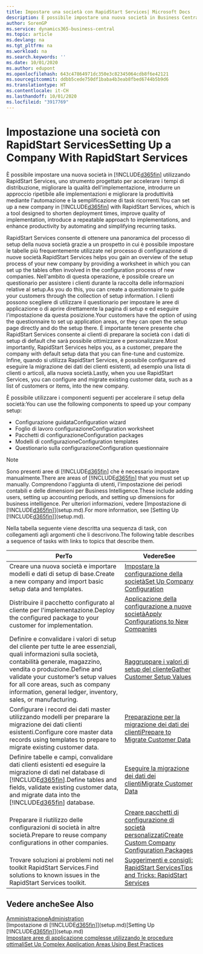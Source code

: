 ```yaml
---
title: Impostare una società con RapidStart Services| Microsoft Docs
description: È possibile impostare una nuova società in Business Central utilizzando RapidStart Services, uno strumento progettato per accelerare i tempi di distribuzione, migliorare la qualità dell'implementazione, introdurre un approccio ripetibile alle implementazioni e migliorare la produttività mediante l'automazione e la semplificazione di task ricorrenti.
author: SorenGP
ms.service: dynamics365-business-central
ms.topic: article
ms.devlang: na
ms.tgt_pltfrm: na
ms.workload: na
ms.search.keywords: ''
ms.date: 10/01/2020
ms.author: edupont
ms.openlocfilehash: 643c47864971dc350e3c82345064cdb8f6e42121
ms.sourcegitcommit: ddbb5cede750df1baba4b3eab8fbed6744b5b9d6
ms.translationtype: HT
ms.contentlocale: it-CH
ms.lasthandoff: 10/01/2020
ms.locfileid: "3917769"
---
```

# <a name="setting-up-a-company-with-rapidstart-services"></a><span data-ttu-id="fa00b-103">Impostazione una società con RapidStart Services</span><span class="sxs-lookup"><span data-stu-id="fa00b-103">Setting Up a Company With RapidStart Services</span></span>
<span data-ttu-id="fa00b-104">È possibile impostare una nuova società in [!INCLUDE[d365fin](includes/d365fin_md.md)] utilizzando RapidStart Services, uno strumento progettato per accelerare i tempi di distribuzione, migliorare la qualità dell'implementazione, introdurre un approccio ripetibile alle implementazioni e migliorare la produttività mediante l'automazione e la semplificazione di task ricorrenti.</span><span class="sxs-lookup"><span data-stu-id="fa00b-104">You can set up a new company in [!INCLUDE[d365fin](includes/d365fin_md.md)] with RapidStart Services, which is a tool designed to shorten deployment times, improve quality of implementation, introduce a repeatable approach to implementations, and enhance productivity by automating and simplifying recurring tasks.</span></span>  

<span data-ttu-id="fa00b-105">RapidStart Services consente di ottenere una panoramica del processo di setup della nuova società grazie a un prospetto in cui è possibile impostare le tabelle più frequentemente utilizzate nel processo di configurazione di nuove società.</span><span class="sxs-lookup"><span data-stu-id="fa00b-105">RapidStart Services helps you gain an overview of the setup process of your new company by providing a worksheet in which you can set up the tables often involved in the configuration process of new companies.</span></span> <span data-ttu-id="fa00b-106">Nell'ambito di questa operazione, è possibile creare un questionario per assistere i clienti durante la raccolta delle informazioni relative al setup.</span><span class="sxs-lookup"><span data-stu-id="fa00b-106">As you do this, you can create a questionnaire to guide your customers through the collection of setup information.</span></span> <span data-ttu-id="fa00b-107">I clienti possono scegliere di utilizzare il questionario per impostare le aree di applicazione o di aprire direttamente la pagina di setup e ed eseguire l'impostazione da questa posizione.</span><span class="sxs-lookup"><span data-stu-id="fa00b-107">Your customers have the option of using the questionnaire to set up application areas, or they can open the setup page directly and do the setup there.</span></span> <span data-ttu-id="fa00b-108">È importante tenere presente che RapidStart Services consente ai clienti di preparare la società con i dati di setup di default che sarà possibile ottimizzare e personalizzare.</span><span class="sxs-lookup"><span data-stu-id="fa00b-108">Most importantly, RapidStart Services helps you, as a customer, prepare the company with default setup data that you can fine-tune and customize.</span></span> <span data-ttu-id="fa00b-109">Infine, quando si utilizza RapidStart Services, è possibile configurare ed eseguire la migrazione dei dati dei clienti esistenti, ad esempio una lista di clienti o articoli, alla nuova società.</span><span class="sxs-lookup"><span data-stu-id="fa00b-109">Lastly, when you use RapidStart Services, you can configure and migrate existing customer data, such as a list of customers or items, into the new company.</span></span>

<span data-ttu-id="fa00b-110">È possibile utilizzare i componenti seguenti per accelerare il setup della società:</span><span class="sxs-lookup"><span data-stu-id="fa00b-110">You can use the following components to speed up your company setup:</span></span>  

-   <span data-ttu-id="fa00b-111">Configurazione guidata</span><span class="sxs-lookup"><span data-stu-id="fa00b-111">Configuration wizard</span></span>  
-   <span data-ttu-id="fa00b-112">Foglio di lavoro configurazione</span><span class="sxs-lookup"><span data-stu-id="fa00b-112">Configuration worksheet</span></span>  
-   <span data-ttu-id="fa00b-113">Pacchetti di configurazione</span><span class="sxs-lookup"><span data-stu-id="fa00b-113">Configuration packages</span></span>  
-   <span data-ttu-id="fa00b-114">Modelli di configurazione</span><span class="sxs-lookup"><span data-stu-id="fa00b-114">Configuration templates</span></span>  
-   <span data-ttu-id="fa00b-115">Questionario sulla configurazione</span><span class="sxs-lookup"><span data-stu-id="fa00b-115">Configuration questionnaire</span></span>  

> [!Note]  
>  <span data-ttu-id="fa00b-116">Sono presenti aree di [!INCLUDE[d365fin](includes/d365fin_md.md)] che è necessario impostare manualmente.</span><span class="sxs-lookup"><span data-stu-id="fa00b-116">There are areas of [!INCLUDE[d365fin](includes/d365fin_md.md)] that you must set up manually.</span></span> <span data-ttu-id="fa00b-117">Comprendono l'aggiunta di utenti, l'impostazione dei periodi contabili e delle dimensioni per Business Intelligence.</span><span class="sxs-lookup"><span data-stu-id="fa00b-117">These include adding users, setting up accounting periods, and setting up dimensions for business intelligence.</span></span> <span data-ttu-id="fa00b-118">Per ulteriori informazioni, vedere [Impostazione di [!INCLUDE[d365fin](includes/d365fin_md.md)]](setup.md).</span><span class="sxs-lookup"><span data-stu-id="fa00b-118">For more information, see [Setting Up [!INCLUDE[d365fin](includes/d365fin_md.md)]](setup.md).</span></span>

 <span data-ttu-id="fa00b-119">Nella tabella seguente viene descritta una sequenza di task, con collegamenti agli argomenti che li descrivono.</span><span class="sxs-lookup"><span data-stu-id="fa00b-119">The following table describes a sequence of tasks with links to topics that describe them.</span></span>

|<span data-ttu-id="fa00b-120">**Per**</span><span class="sxs-lookup"><span data-stu-id="fa00b-120">**To**</span></span>|<span data-ttu-id="fa00b-121">**Vedere**</span><span class="sxs-lookup"><span data-stu-id="fa00b-121">**See**</span></span>|  
|------------|-------------|  
|<span data-ttu-id="fa00b-122">Creare una nuova società e importare modelli e dati di setup di base.</span><span class="sxs-lookup"><span data-stu-id="fa00b-122">Create a new company and import basic setup data and templates.</span></span>|[<span data-ttu-id="fa00b-123">Impostare la configurazione della società</span><span class="sxs-lookup"><span data-stu-id="fa00b-123">Set Up Company Configuration</span></span>](admin-set-up-company-configuration.md)|  
|<span data-ttu-id="fa00b-124">Distribuire il pacchetto configurato al cliente per l'implementazione.</span><span class="sxs-lookup"><span data-stu-id="fa00b-124">Deploy the configured package to your customer for implementation.</span></span>|[<span data-ttu-id="fa00b-125">Applicazione della configurazione a nuove società</span><span class="sxs-lookup"><span data-stu-id="fa00b-125">Apply Configurations to New Companies</span></span>](admin-apply-configuration-to-new-companies.md)|
|<span data-ttu-id="fa00b-126">Definire e convalidare i valori di setup del cliente per tutte le aree essenziali, quali informazioni sulla società, contabilità generale, magazzino, vendita o produzione.</span><span class="sxs-lookup"><span data-stu-id="fa00b-126">Define and validate your customer’s setup values for all core areas, such as company information, general ledger, inventory, sales, or manufacturing.</span></span>|[<span data-ttu-id="fa00b-127">Raggruppare i valori di setup del cliente</span><span class="sxs-lookup"><span data-stu-id="fa00b-127">Gather Customer Setup Values</span></span>](admin-gather-customer-setup-values.md)|  
|<span data-ttu-id="fa00b-128">Configurare i record dei dati master utilizzando modelli per preparare la migrazione dei dati clienti esistenti.</span><span class="sxs-lookup"><span data-stu-id="fa00b-128">Configure core master data records using templates to prepare to migrate existing customer data.</span></span>|[<span data-ttu-id="fa00b-129">Preparazione per la migrazione dei dati dei clienti</span><span class="sxs-lookup"><span data-stu-id="fa00b-129">Prepare to Migrate Customer Data</span></span>](admin-use-templates-to-prepare-customer-data-for-migration.md)|  
|<span data-ttu-id="fa00b-130">Definire tabelle e campi, convalidare dati clienti esistenti ed eseguire la migrazione di dati nel database di [!INCLUDE[d365fin](includes/d365fin_md.md)].</span><span class="sxs-lookup"><span data-stu-id="fa00b-130">Define tables and fields, validate existing customer data, and migrate data into the [!INCLUDE[d365fin](includes/d365fin_md.md)] database.</span></span>|[<span data-ttu-id="fa00b-131">Eseguire la migrazione dei dati dei clienti</span><span class="sxs-lookup"><span data-stu-id="fa00b-131">Migrate Customer Data</span></span>](admin-migrate-customer-data.md)|
|<span data-ttu-id="fa00b-132">Preparare il riutilizzo delle configurazioni di società in altre società.</span><span class="sxs-lookup"><span data-stu-id="fa00b-132">Prepare to reuse company configurations in other companies.</span></span>|[<span data-ttu-id="fa00b-133">Creare pacchetti di configurazione di società personalizzati</span><span class="sxs-lookup"><span data-stu-id="fa00b-133">Create Custom Company Configuration Packages</span></span>](admin-how-to-create-custom-company-configuration-packages.md)|
|<span data-ttu-id="fa00b-134">Trovare soluzioni ai problemi noti nel toolkit RapidStart Services.</span><span class="sxs-lookup"><span data-stu-id="fa00b-134">Find solutions to known issues in the RapidStart Services toolkit.</span></span>|[<span data-ttu-id="fa00b-135">Suggerimenti e consigli: RapidStart Services</span><span class="sxs-lookup"><span data-stu-id="fa00b-135">Tips and Tricks: RapidStart Services</span></span>](admin-tips-and-tricks-rapidstart-services.md)|  

## <a name="see-also"></a><span data-ttu-id="fa00b-136">Vedere anche</span><span class="sxs-lookup"><span data-stu-id="fa00b-136">See Also</span></span>  
[<span data-ttu-id="fa00b-137">Amministrazione</span><span class="sxs-lookup"><span data-stu-id="fa00b-137">Administration</span></span>](admin-setup-and-administration.md)  
<span data-ttu-id="fa00b-138">[Impostazione di [!INCLUDE[d365fin](includes/d365fin_md.md)]](setup.md)</span><span class="sxs-lookup"><span data-stu-id="fa00b-138">[Setting Up [!INCLUDE[d365fin](includes/d365fin_md.md)]](setup.md)</span></span>  
[<span data-ttu-id="fa00b-139">Impostare aree di applicazione complesse utilizzando le procedure ottimali</span><span class="sxs-lookup"><span data-stu-id="fa00b-139">Set Up Complex Application Areas Using Best Practices</span></span>](set-up-complex-application-areas-using-best-practices.md)   
